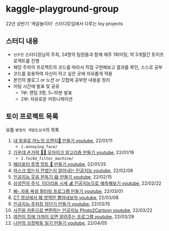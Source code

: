 # kaggle-playground-group
22년 상반기 '캐글놀이터' 스터디모임에서 다루는 toy projects


## 스터디 내용
* `선우찬` 스터디장님의 주최, 24명의 팀원들과 함께 매주 1회미팅, 약 3개월간 토이프로젝트를 진행
* 해당 주차의 프로젝트의 코드를 따라서 직접 구현해보고 결과를 확인, 스스로 공부
* 코드를 응용하여 자신이 하고 싶은 곳에 자유롭게 적용
* 본인의 블로그 or 노션 or 깃헙에 공부한 내용을 정리
* 미팅 시간에 발표 및 공유
  * 1부: 랜덤 3명, 5~10분 발표
  * 2부: 자유로운 커뮤니케이션

## 토이 프로젝트 목록
유툽 `빵형의 개발도상국`의 목록
1. [내 얼굴로 어노잉 오렌지🍊 만들기 youtube](https://www.youtube.com/watch?v=9VYUXchrMcM&t=178s), 22/01/11
   * `1.annoying_face/`
1. [가운데 손가락 🖕🏻 모자이크 알고리즘 만들기 youtube](https://youtu.be/tQeuPrX821w?list=PL-xmlFOn6TUJ9KjFo0VsM3BI9yrCxTnAz), 22/01/18
   * `2.fxckU_filter_machine/`
1. [해리포터 투명 망토 🧙 만들기 youtube](https://youtu.be/suytB_6aS6M), 22/01/25
1. [마스크 썼는지 안썼는지 알아내는 인공지능 youtube](https://youtu.be/ncIyy1doSJ8), 22/02/08
1. [인공지능 웃음 판독기 😄  만들기 youtube](https://youtu.be/GrN1tKjVBM8), 22/02/15
1. [삼성전자 주식, 이더리움 시세 💰 인공지능으로 예측해보기 youtube](https://youtu.be/sG_WeGbZ9A4), 22/02/22
1. [삐- 자동 욕설 필터링 프로그램 만들기 youtube](https://youtu.be/J01pGSPOQTk?list=PL-xmlFOn6TUJ9KjFo0VsM3BI9yrCxTnAz), 22/03/01
1. [CT 영상에서 폐 영역만 뽑아내보자 youtube](https://youtu.be/z8lK69BQ0VE?list=PL-xmlFOn6TULrmwkXjRCDAas0ixd_NtyK), 22/03/08
1. [인공지능 주차장 차단기 만들기 youtube](https://youtu.be/mmFrZV1iH0c), 22/03/15
1. [사진을 카툰으로 변환하는 인공지능 Photo2Cartoon youtube](https://youtu.be/fDFvkcxxg-8), 22/03/22
1. [여친이 집에 가까이 오면 알려주는 프로그램 youtube](https://youtu.be/a0t93T2TJLw), 22/03/29
1. [나만의 심장박동 일기 만들기 youtube](https://youtu.be/Jz6OSzHrbfs?list=PL-xmlFOn6TUKlWNQ1_jikNWCdRUO3MBJm), 22/04/05
